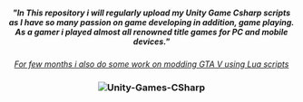 <h5 align="center">
  <b>"In This repository i will regularly upload my Unity Game Csharp scripts as I have so many passion on game developing in addition, game playing. As a gamer i played almost all renowned title games for PC and mobile devices."</b>
</h5>

<p align="center">
  <em><u>For few months i also do some work on modding GTA V using Lua scripts</u></em>
</p>



<h3 align="center">
  <img src="https://github.com/ShopnilIsCoding/Unity-Games-CSharp/assets/122216988/f7a58196-650f-45c0-9a53-f934940fb19b" alt="Unity-Games-CSharp">
</h3>

